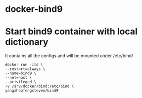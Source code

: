 # docker-bind9

  
# Start bind9 container with local dictionary

It contains all the configs and will be mounted under /etc/bind/

    docker run -itd \
	--restart=always \
	--name=bind9 \
	--net=host \
	--privileged \
	-v /srv/docker/bind:/etc/bind \
	yangzhaofengsteven/bind9

